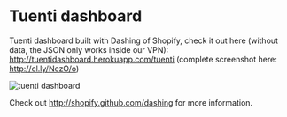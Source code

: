 # Tuenti dashboard

Tuenti dashboard built with Dashing of Shopify, check it out here (without data, the JSON only works inside our VPN): http://tuentidashboard.herokuapp.com/tuenti (complete screenshot here: http://cl.ly/NezO/o)

![tuenti dashboard](https://github.com/hunab/tuenti-dashboard/raw/master/tuenti-dashboard.png)

Check out http://shopify.github.com/dashing for more information.
